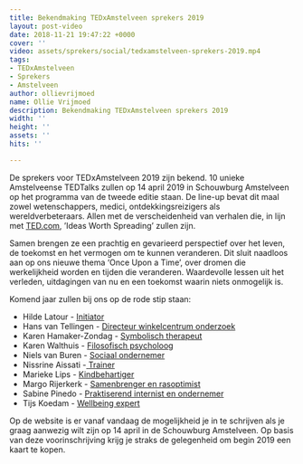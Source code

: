 ```yaml
---
title: Bekendmaking TEDxAmstelveen sprekers 2019
layout: post-video
date: 2018-11-21 19:47:22 +0000
cover: ''
video: assets/sprekers/social/tedxamstelveen-sprekers-2019.mp4
tags:
- TEDxAmstelveen
- Sprekers
- Amstelveen
author: ollievrijmoed
name: Ollie Vrijmoed
description: Bekendmaking TEDxAmstelveen sprekers 2019
width: ''
height: ''
assets: ''
hits: ''

---
```

De sprekers voor TEDxAmstelveen 2019 zijn bekend. 10 unieke Amstelveense TEDTalks zullen op 14 april 2019 in Schouwburg Amstelveen op het programma van de tweede editie staan. De line-up bevat dit maal zowel wetenschappers, medici, ontdekkingsreizigers als wereldverbeteraars. Allen met de verscheidenheid van verhalen die, in lijn met [TED.com](https://www.ted.com/), ’Ideas Worth Spreading’ zullen zijn.

Samen brengen ze een prachtig en gevarieerd perspectief over het leven, de toekomst en het vermogen om te kunnen veranderen. Dit sluit naadloos aan op ons nieuwe thema ‘Once Upon a Time’, over dromen die werkelijkheid worden en tijden die veranderen. Waardevolle lessen uit het verleden, uitdagingen van nu en een toekomst waarin niets onmogelijk is.

Komend jaar zullen bij ons op de rode stip staan:

* Hilde Latour - [Initiator](https://tedxamstelveen.com/sprekers/hilde-latour/ "Hilde Latour")
* Hans van Tellingen - [Directeur winkelcentrum onderzoek](https://tedxamstelveen.com/sprekers/hans-van-tellingen/ "Hans van Tellingen")
* Karen Hamaker-Zondag - [Symbolisch therapeut](https://tedxamstelveen.com/sprekers/karen-hamaker-zondag/ "Karen Hamaker-Zondag")
* Karen Walthuis - [Filosofisch psycholoog](https://tedxamstelveen.com/sprekers/karen-walthuis/ "Karen Walthuis")
* Niels van Buren - [Sociaal ondernemer](https://tedxamstelveen.com/sprekers/niels-van-buren/ "Niels van Buren")
* Nissrine Aissati -[ Trainer](https://tedxamstelveen.com/sprekers/nissrine-aissati/ "Nissrine Aissati")
* Marieke Lips - [Kindbehartiger](https://tedxamstelveen.com/sprekers/marieke-lips/ "Marieke Lips")
* Margo Rijerkerk - [Samenbrenger en rasoptimist](https://tedxamstelveen.com/sprekers/margo-rijerkerk/ "Margo Rijerkerk")
* Sabine Pinedo - [Praktiserend internist en ondernemer](https://tedxamstelveen.com/sprekers/sabine-pinedo/ "Sabine Pinedo")
* Tijs Koedam - [Wellbeing expert](https://tedxamstelveen.com/sprekers/tijs-koedam/ "Tijs Koedam")

Op de website is er vanaf vandaag de mogelijkheid je in te schrijven als je graag aanwezig wilt zijn op 14 april in de Schouwburg Amstelveen. Op basis van deze voorinschrijving krijg je straks de gelegenheid om begin 2019 een kaart te kopen.
